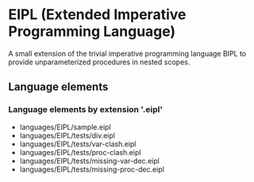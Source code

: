 # EIPL (Extended Imperative Programming Language)
A small extension of the trivial imperative programming language BIPL to provide unparameterized procedures in nested scopes.
## Language elements
### Language elements by extension '.eipl'
* languages/EIPL/sample.eipl
* languages/EIPL/tests/div.eipl
* languages/EIPL/tests/var-clash.eipl
* languages/EIPL/tests/proc-clash.eipl
* languages/EIPL/tests/missing-var-dec.eipl
* languages/EIPL/tests/missing-proc-dec.eipl
